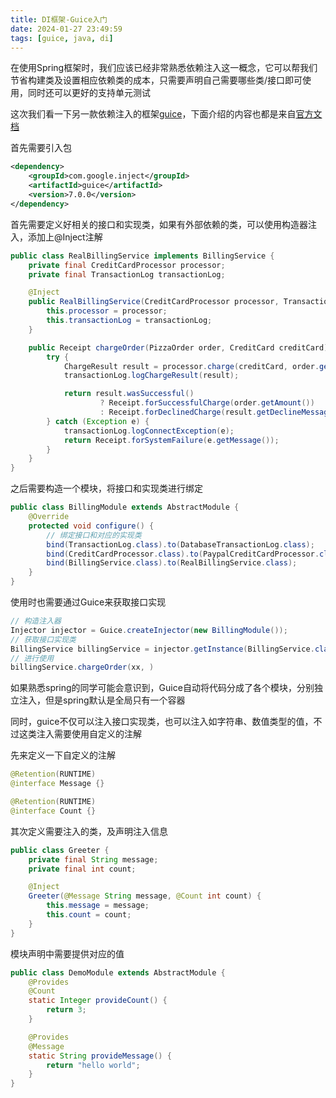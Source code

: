 ```yaml
---
title: DI框架-Guice入门
date: 2024-01-27 23:49:59
tags: [guice, java, di]
---
```


在使用Spring框架时，我们应该已经非常熟悉依赖注入这一概念，它可以帮我们节省构建类及设置相应依赖类的成本，只需要声明自己需要哪些类/接口即可使用，同时还可以更好的支持单元测试

这次我们看一下另一款依赖注入的框架[guice](https://github.com/google/guice)，下面介绍的内容也都是来自[官方文档](https://github.com/google/guice/wiki/)

<!-- more -->

首先需要引入包

```xml
<dependency>
    <groupId>com.google.inject</groupId>
    <artifactId>guice</artifactId>
    <version>7.0.0</version>
</dependency>
```

首先需要定义好相关的接口和实现类，如果有外部依赖的类，可以使用构造器注入，添加上@Inject注解

```java
public class RealBillingService implements BillingService {
    private final CreditCardProcessor processor;
    private final TransactionLog transactionLog;

    @Inject
    public RealBillingService(CreditCardProcessor processor, TransactionLog transactionLog) {
        this.processor = processor;
        this.transactionLog = transactionLog;
    }

    public Receipt chargeOrder(PizzaOrder order, CreditCard creditCard) {
        try {
            ChargeResult result = processor.charge(creditCard, order.getAmount());
            transactionLog.logChargeResult(result);

            return result.wasSuccessful()
                    ? Receipt.forSuccessfulCharge(order.getAmount())
                    : Receipt.forDeclinedCharge(result.getDeclineMessage());
        } catch (Exception e) {
            transactionLog.logConnectException(e);
            return Receipt.forSystemFailure(e.getMessage());
        }
    }
}
```

之后需要构造一个模块，将接口和实现类进行绑定

```java
public class BillingModule extends AbstractModule {
    @Override
    protected void configure() {
        // 绑定接口和对应的实现类
        bind(TransactionLog.class).to(DatabaseTransactionLog.class);
        bind(CreditCardProcessor.class).to(PaypalCreditCardProcessor.class);
        bind(BillingService.class).to(RealBillingService.class);
    }
}
```

使用时也需要通过Guice来获取接口实现

```java
// 构造注入器
Injector injector = Guice.createInjector(new BillingModule());
// 获取接口实现类
BillingService billingService = injector.getInstance(BillingService.class);
// 进行使用
billingService.chargeOrder(xx, )
```

如果熟悉spring的同学可能会意识到，Guice自动将代码分成了各个模块，分别独立注入，但是spring默认是全局只有一个容器

同时，guice不仅可以注入接口实现类，也可以注入如字符串、数值类型的值，不过这类注入需要使用自定义的注解

先来定义一下自定义的注解

```java
@Retention(RUNTIME)
@interface Message {}

@Retention(RUNTIME)
@interface Count {}
```

其次定义需要注入的类，及声明注入信息

```java
public class Greeter {
    private final String message;
    private final int count;

    @Inject
    Greeter(@Message String message, @Count int count) {
        this.message = message;
        this.count = count;
    }
}
```

模块声明中需要提供对应的值

```java
public class DemoModule extends AbstractModule {
    @Provides
    @Count
    static Integer provideCount() {
        return 3;
    }

    @Provides
    @Message
    static String provideMessage() {
        return "hello world";
    }
}
```

